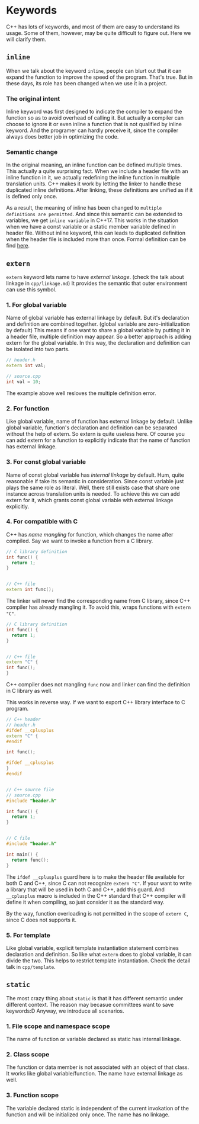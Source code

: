 # Keywords

C++ has lots of keywords, and most of them are easy to understand its usage.
Some of them, however, may be quite difficult to figure out. Here we will
clarify them.

## `inline`

When we talk about the keyword `inline`, people can blurt out that it can
expand the function to improve the speed of the program. That's true. But in
these days, its role has been changed when we use it in a project.

### The original intent

Inline keyword was first designed to indicate the compiler to expand the
function so as to avoid overhead of calling it. But actually a compiler can
choose to ignore it or even inline a function that is not qualified by inline
keyword.  And the programer can hardly preceive it, since the compiler always
does better job in optimizing the code.

### Semantic change

In the original meaning, an inline function can be defined multiple times. This
actually a quite surprising fact. When we include a header file with an inline
function in it, we actually redefining the inline function in multiple
translation units. C++ makes it work by letting the linker to handle these
duplicated inline definitions. After linking, these definitions are unified
as if it is defined only once.

As a result, the meaning of inline has been changed to `multiple definitions
are permitted`. And since this semantic can be extended to variables, we get
`inline variable` in C++17. This works in the situation when we have a const
variable or a static member variable defined in header file. Without inline
keyword, this can leads to duplicated definition when the header file is
included more than once. Formal definition can be find
[here](https://en.cppreference.com/w/cpp/language/inline).

## `extern`

`extern` keyword lets name to have *external linkage*. (check the talk about
linkage in `cpp/linkage.md`) It provides the semantic that outer environment
can use this symbol.

### 1. For global variable

Name of global variable has external linkage by default. But it's declaration
and definition are combined together. (global variable are zero-initialization
by default) This means if one want to share a global variable by putting it in
a header file, multiple definition may appear. So a better approach is adding
extern for the global variable. In this way, the declaration and definition can
be isolated into two parts.

```C++
// header.h
extern int val;

// source.cpp
int val = 10;
```

The example above well resloves the multiple definition error.

### 2. For function

Like global variable, name of function has external linkage by default. Unlike
global variable, function's declaration and definition can be separated without
the help of extern.  So extern is quite useless here. Of course you can add
extern for a function to explicitly indicate that the name of function has
external linkage.

### 3. For const global variable

Name of const global variable has *internal linkage* by default. Hum, quite
reasonable if take its semantic in consideration. Since const variable just
plays the same role as literal. Well, there still exists case that share one
instance across translation units is needed. To achieve this we can add extern
for it, which grants const global variable with external linkage explicitly.

### 4. For compatible with C

C++ has *name mangling* for function, which changes the name after compiled.
Say we want to invoke a function from a C library.

```C++
// C library definition
int func() {
  return 1;
}


// C++ file
extern int func();
```

The linker will never find the corresponding name from C library, since C++
compiler has already mangling it.  To avoid this, wraps functions with `extern
"C"`.

```C++
// C library definition
int func() {
  return 1;
}


// C++ file
extern "C" {
int func();
}
```

C++ compiler does not mangling `func` now and linker can find the definition
in C library as well.

This works in reverse way. If we want to export C++ library interface to C
program.

```C++
// C++ header
// header.h
#ifdef __cplusplus
extern "C" {
#endif

int func();

#ifdef __cplusplus
}
#endif


// C++ source file
// source.cpp
#include "header.h"

int func() {
  return 1;
}


// C file
#include "header.h"

int main() {
  return func();
}
```

The `ifdef __cplusplus` guard here is to make the header file available for
both C and C++, since C can not recognize `extern "C"`. If your want to write a
library that will be used in both C and C++, add this guard. And `__cplusplus`
macro is included in the C++ standard that C++ compiler will define it when
compiling, so just consider it as the standard way.

By the way, function overloading is not permitted in the scope of `extern C`,
since C does not supports it.

### 5. For template

Like global variable, explicit template instantiation statement combines
declaration and definition. So like what `extern` does to global variable, it
can divide the two. This helps to restrict template instantiation. Check the
detail talk in `cpp/template`.

## `static`

The most crazy thing about `static` is that it has different semantic under
different context. The reason may becasue committees want to save keywords:D
Anyway, we introduce all scenarios.

### 1. File scope and namespace scope

The name of function or variable declared as static has internal linkage.

### 2. Class scope

The function or data member is not associated with an object of that class. It
works like global variable/function. The name have external linkage as well.

### 3. Function scope

The variable declared static is independent of the current invokation of the
function and will be initialized only once. The name has no linkage.
